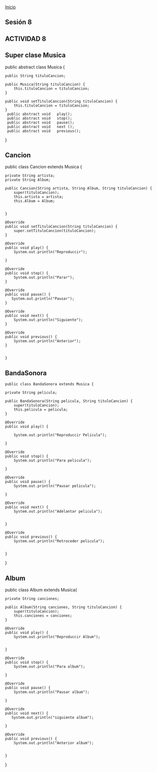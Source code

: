 <!-- No borrar o modificar -->
[Inicio](./index.md)

## Sesión 8 


<!-- Su documentación aquí -->
## ACTIVIDAD 8
## Super clase Musica

public abstract class Musica {
    
    public String tituloCancion;

    public Musica(String tituloCancion) {
        this.tituloCancion = tituloCancion;
    }

    public void setTituloCancion(String tituloCancion) {
        this.tituloCancion = tituloCancion;
    }
     public abstract void   play(); 
     public abstract void   stop(); 
     public abstract void   pause(); 
     public abstract void   next (); 
     public abstract void   previous(); 
       
}

## Cancion
public class Cancion extends Musica {
    
    private String artista;
    private String Album;

    public Cancion(String artista, String Album, String tituloCancion) {
        super(tituloCancion);
        this.artista = artista;
        this.Album = Album;
        
        
    }

    @Override
    public void setTituloCancion(String tituloCancion) {
        super.setTituloCancion(tituloCancion); 
    }

    @Override
    public void play() {
        System.out.println("Reproduccir");
        
    }

    @Override
    public void stop() {
        System.out.println("Parar");
    }

    @Override
    public void pause() {
       System.out.println("Pausar"); 
    }

    @Override
    public void next() {
        System.out.println("Siguiente");
    } 
   
    @Override
    public void previous() {
        System.out.println("Anterior");
    }   
   
   
    }
	
## BandaSonora
	
	public class BandaSonora extends Musica {
    
    private String pelicula;

    public BandaSonora(String pelicula, String tituloCancion) {
        super(tituloCancion);
        this.pelicula = pelicula;
    }

    @Override
    public void play() {
        
        System.out.println("Reproduccir Pelicula");
        
    }

    @Override
    public void stop() {
        System.out.println("Para pelicula");
              
    }

    @Override
    public void pause() {
        System.out.println("Pausar pelicula");        
        
    }

    @Override
    public void next() {
        System.out.println("Adelantar pelicula");
        
        
    }

    @Override
    public void previous() {
        System.out.println("Retroceder pelicula");
        
       
    }

       
}

## Album
public class Album extends Musica{
    
    private String canciones;

    public Album(String canciones, String tituloCancion) {
        super(tituloCancion);
        this.canciones = canciones;
    }

    @Override
    public void play() {
        System.out.println("Reproduccir Album");
        
       
    }

    @Override
    public void stop() {
        System.out.println("Para album");
        
    }

    @Override
    public void pause() {
        System.out.println("Pausar album");
        
    }

    @Override
    public void next() {
       System.out.println("siguiente album");
        
    }

    @Override
    public void previous() {
        System.out.println("Anterior album");
        
        
    }
      
}





